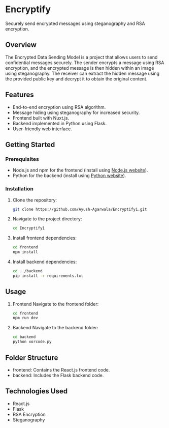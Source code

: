 # Encryptify

Securely send encrypted messages using steganography and RSA encryption.

## Overview

The Encrypted Data Sending Model is a project that allows users to send confidential messages securely. The sender encrypts a message using RSA encryption, and the encrypted message is then hidden within an image using steganography. The receiver can extract the hidden message using the provided public key and decrypt it to obtain the original content.

## Features

- End-to-end encryption using RSA algorithm.
- Message hiding using steganography for increased security.
- Frontend built with Nuxt.js.
- Backend implemented in Python using Flask.
- User-friendly web interface.

## Getting Started

### Prerequisites

- Node.js and npm for the frontend (install using [Node.js website](https://nodejs.org/)).
- Python for the backend (install using [Python website](https://www.python.org/)).

### Installation

1. Clone the repository:

   ```bash
   git clone https://github.com/Ayush-Agarwala/Encryptify1.git

2. Navigate to the project directory:

    ```bash
    cd Encryptify1
3. Install frontend dependencies:

    ```bash
    cd frontend
    npm install
4. Install backend dependencies:

    ```bash
    cd ../backend
    pip install -r requirements.txt

## Usage
1. Frontend
    Navigate to the frontend folder:

    ```bash
    cd frontend
    npm run dev


2. Backend
    Navigate to the backend folder:

    ```bash
    cd backend
    python xorcode.py


## Folder Structure
- frontend: Contains the React.js frontend code.
- backend: Includes the Flask backend code.

## Technologies Used
- React.js
- Flask
- RSA Encryption
- Steganography
